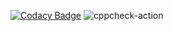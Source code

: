 [![Codacy Badge](https://app.codacy.com/project/badge/Grade/27485973f98a47dfa7e9516fef7fe0b3)](https://www.codacy.com/gh/99002490/Mini-Project/dashboard?utm_source=github.com&amp;utm_medium=referral&amp;utm_content=99002490/Mini-Project&amp;utm_campaign=Badge_Grade)
![cppcheck-action](https://github.com/99002490/Mini-Project/workflows/cppcheck-action/badge.svg)
